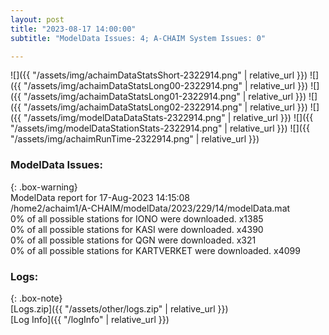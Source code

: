 ```yaml
---
layout: post
title: "2023-08-17 14:00:00"
subtitle: "ModelData Issues: 4; A-CHAIM System Issues: 0"

---
```


![]({{ "/assets/img/achaimDataStatsShort-2322914.png" | relative_url }})
![]({{ "/assets/img/achaimDataStatsLong00-2322914.png" | relative_url }})
![]({{ "/assets/img/achaimDataStatsLong01-2322914.png" | relative_url }})
![]({{ "/assets/img/achaimDataStatsLong02-2322914.png" | relative_url }})
![]({{ "/assets/img/modelDataDataStats-2322914.png" | relative_url }})
![]({{ "/assets/img/modelDataStationStats-2322914.png" | relative_url }})
![]({{ "/assets/img/achaimRunTime-2322914.png" | relative_url }})


### ModelData Issues:  
  
{: .box-warning}  
 ModelData report for 17-Aug-2023 14:15:08   
 /home2/achaim1/A-CHAIM/modelData/2023/229/14/modelData.mat   
 0% of all possible stations for IONO were downloaded. x1385   
 0% of all possible stations for KASI were downloaded. x4390   
 0% of all possible stations for QGN were downloaded. x321   
 0% of all possible stations for KARTVERKET were downloaded. x4099   
  


### Logs:  
  
{: .box-note}  
[Logs.zip]({{ "/assets/other/logs.zip" | relative_url }})  
[Log Info]({{ "/logInfo" | relative_url }})  
